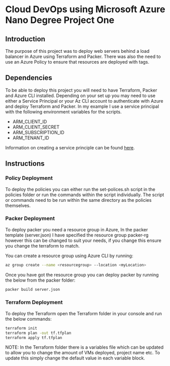 # Cloud DevOps using Microsoft Azure Nano Degree Project One

## Introduction

The purpose of this project was to deploy web servers behind a load balancer in Azure using Terraform and Packer. There was also the need to use an Azure Policy to ensure that resources are deployed with tags.

## Dependencies

To be able to deploy this project you will need to have Terraform, Packer and Azure CLI installed. Depending on your set up you may need to use either a Service Principal or your Az CLI account to authenticate with Azure and deploy Terraform and Packer. In my example I use a service principal with the following environment variables for the scripts.

- ARM_CLIENT_ID
- ARM_CLIENT_SECRET
- ARM_SUBSCRIPTION_ID
- ARM_TENANT_ID

Information on creating a service principle can be found [here](https://docs.microsoft.com/en-us/azure/developer/terraform/authenticate-to-azure?tabs=bash#create-a-service-principal).

## Instructions

### Policy Deployment

To deploy the policies you can either run the set-polices.sh script in the policies folder or run the commands within the script individually. The script or commands need to be run within the same directory as the policies themselves.

### Packer Deployment

To deploy packer you need a resource group in Azure, In the packer template (server.json) I have specified the resource group packer-rg however this can be changed to suit your needs, if you change this ensure you change the terraform to match.

You can create a resource group using Azure CLI by running:

```bash
az group create --name <resourcegroup> --location <myLocation>
```

Once you have got the resource group you can deploy packer by running the below from the packer folder:

```bash
packer build server.json
```

### Terraform Deployment

To deploy the Terraform open the Terraform folder in your console and run the below commands:

```bash
terraform init
terraform plan -out tf.tfplan
terraform apply tf.tfplan
```

NOTE: In the Terraform folder there is a variables file which can be updated to allow you to change the amount of VMs deployed, project name etc. To update this simply change the default value in each variable block.
